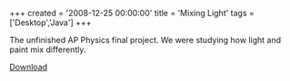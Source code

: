 +++
created = '2008-12-25 00:00:00'
title = 'Mixing Light'
tags = ['Desktop','Java']
+++

The unfinished AP Physics final project. We were studying how light and paint
mix differently.

[Download](ColorMixer.jar)
